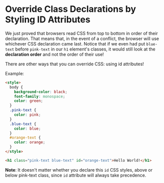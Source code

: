 # Override Class Declarations by Styling ID Attributes

We just proved that browsers read CSS from top to bottom in order of their declaration.
That means that, in the event of a conflict, the browser will use whichever CSS declaration came last.
Notice that if we even had put `blue-text` before `pink-text` in our `h1` element's classes, it would still look at the **declaration order** and not the order of their use!

There are other ways that you can override CSS: using id attributes!

Example:

```html
<style>
  body {
    background-color: black;
    font-family: monospace;
    color: green;
  }
  .pink-text {
    color: pink;
  }
  .blue-text {
    color: blue;
  }
  #orange-text {
    color: orange;
  }
</style>

<h1 class="pink-text blue-text" id="orange-text">Hello World!</h1>
```

**Note**: It doesn't matter whether you declare this `id` CSS styles, above or below pink-text class, since `id` attribute will always take precedence.
